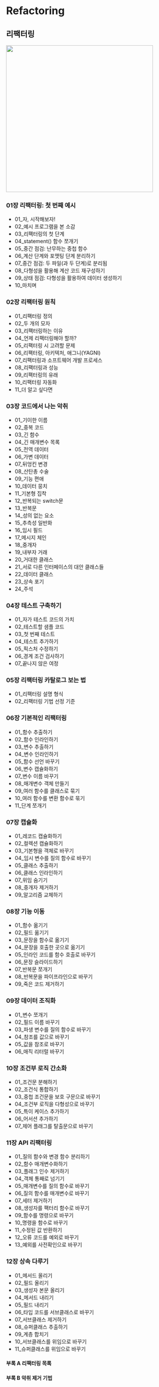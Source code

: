 # Refactoring

## 리팩터링

<img src="https://user-images.githubusercontent.com/81678439/179150529-e9d51c1a-39a9-480a-b382-47a1e3a76514.jpeg" width="400"/>

### 01장 리팩터링: 첫 번째 예시

- 01_자, 시작해보자!
- 02_예시 프로그램을 본 소감
- 03_리팩터링의 첫 단계
- 04_statement() 함수 쪼개기
- 05_중간 점검: 난무하는 중첩 함수
- 06_계산 단계와 포맷팅 단계 분리하기
- 07_중간 점검: 두 파일(과 두 단계)로 분리됨
- 08_다형성을 활용해 계산 코드 재구성하기
- 09_상태 점검: 다형성을 활용하여 데이터 생성하기
- 10_마치며

### 02장 리팩터링 원칙

- 01_리팩터링 정의
- 02_두 개의 모자
- 03_리팩터링하는 이유
- 04_언제 리팩터링해야 할까?
- 05_리팩터링 시 고려할 문제
- 06_리팩터링, 아키텍처, 애그니(YAGNI)
- 07_리팩터링과 소프트웨어 개발 프로세스
- 08_리팩터링과 성능
- 09_리팩터링의 유래
- 10_리팩터링 자동화
- 11_더 알고 싶다면

### 03장 코드에서 나는 악취

- 01_기이한 이름
- 02_중복 코드
- 03_긴 함수
- 04_긴 매개변수 목록
- 05_전역 데이터
- 06_가변 데이터
- 07_뒤엉킨 변경
- 08_산탄총 수술
- 09_기능 편애
- 10_데이터 뭉치
- 11_기본형 집착
- 12_반복되는 switch문
- 13_반복문
- 14_성의 없는 요소
- 15_추측성 일반화
- 16_임시 필드
- 17_메시지 체인
- 18_중개자
- 19_내부자 거래
- 20_거대한 클래스
- 21_서로 다른 인터페이스의 대안 클래스들
- 22_데이터 클래스
- 23_상속 포기
- 24_주석

### 04장 테스트 구축하기

- 01_자가 테스트 코드의 가치
- 02_테스트할 샘플 코드
- 03_첫 번째 테스트
- 04_테스트 추가하기
- 05_픽스처 수정하기
- 06_경계 조건 검사하기
- 07_끝나지 않은 여정

### 05장 리팩터링 카탈로그 보는 법

- 01_리팩터링 설명 형식
- 02_리팩터링 기법 선정 기준

### 06장 기본적인 리팩터링

- 01_함수 추출하기
- 02_함수 인라인하기
- 03_변수 추출하기
- 04_변수 인라인하기
- 05_함수 선언 바꾸기
- 06_변수 캡슐화하기
- 07_변수 이름 바꾸기
- 08_매개변수 객체 만들기
- 09_여러 함수를 클래스로 묶기
- 10_여러 함수를 변환 함수로 묶기
- 11_단계 쪼개기

### 07장 캡슐화

- 01_레코드 캡슐화하기
- 02_컬렉션 캡슐화하기
- 03_기본형을 객체로 바꾸기
- 04_임시 변수를 질의 함수로 바꾸기
- 05_클래스 추출하기
- 06_클래스 인라인하기
- 07_위임 숨기기
- 08_중개자 제거하기
- 09_알고리즘 교체하기

### 08장 기능 이동

- 01_함수 옮기기
- 02_필드 옮기기
- 03_문장을 함수로 옮기기
- 04_문장을 호출한 곳으로 옮기기
- 05_인라인 코드를 함수 호출로 바꾸기
- 06_문장 슬라이드하기
- 07_반복문 쪼개기
- 08_반복문을 파이프라인으로 바꾸기
- 09_죽은 코드 제거하기

### 09장 데이터 조직화

- 01_변수 쪼개기
- 02_필드 이름 바꾸기
- 03_파생 변수를 질의 함수로 바꾸기
- 04_참조를 값으로 바꾸기
- 05_값을 참조로 바꾸기
- 06_매직 리터럴 바꾸기

### 10장 조건부 로직 간소화

- 01_조건문 분해하기
- 02_조건식 통합하기
- 03_중첩 조건문을 보호 구문으로 바꾸기
- 04_조건부 로직을 다형성으로 바꾸기
- 05_특이 케이스 추가하기
- 06_어서션 추가하기
- 07_제어 플래그를 탈출문으로 바꾸기

### 11장 API 리팩터링

- 01_질의 함수와 변경 함수 분리하기
- 02_함수 매개변수화하기
- 03_플래그 인수 제거하기
- 04_객체 통째로 넘기기
- 05_매개변수를 질의 함수로 바꾸기
- 06_질의 함수를 매개변수로 바꾸기
- 07_세터 제거하기
- 08_생성자를 팩터리 함수로 바꾸기
- 09_함수를 명령으로 바꾸기
- 10_명령을 함수로 바꾸기
- 11_수정된 값 반환하기
- 12_오류 코드를 예외로 바꾸기
- 13_예외를 사전확인으로 바꾸기

### 12장 상속 다루기

- 01_메서드 올리기
- 02_필드 올리기
- 03_생성자 본문 올리기
- 04_메서드 내리기
- 05_필드 내리기
- 06_타입 코드를 서브클래스로 바꾸기
- 07_서브클래스 제거하기
- 08_슈퍼클래스 추출하기
- 09_계층 합치기
- 10_서브클래스를 위임으로 바꾸기
- 11_슈퍼클래스를 위임으로 바꾸기

#### 부록 A 리팩터링 목록

#### 부록 B 악취 제거 기법

